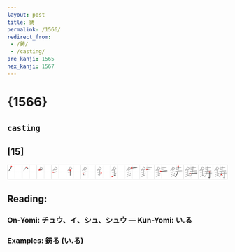 ```yaml
---
layout: post
title: 鋳
permalink: /1566/
redirect_from:
 - /鋳/
 - /casting/
pre_kanji: 1565
nex_kanji: 1567
---
```


# {1566}

## `casting`

## [15]

<div class="stroke"><img src="../images/E98BB3.png" /></div>

## Reading:

### On-Yomi: チュウ、イ、シュ、シュウ &mdash; Kun-Yomi: い.る

### Examples: 鋳る (い.る)

